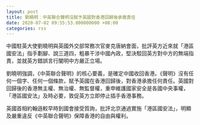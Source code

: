 ```yaml
---
layout: post
title: 劉曉明︰中英聯合聲明沒賦予英國對香港回歸後承擔責任
date: 2020-07-02 09:55:53.000000000 +08:00
categories: rss
---
```


中國駐英大使劉曉明與英國外交部常務次官麥克唐納會面，批評英方近來就「港區國安法」指手劃腳、說三道四，粗暴干涉中國內政，堅決駁回英方對中方的無端指責，並就英方錯誤言行闡明中方嚴正立場。

劉曉明強調，《中英聯合聲明》的核心要義，是確定中國收回香港。《聲明》沒有任何一個字、任何一個條款，賦予英國在香港回歸後，對香港承擔任何責任。英國對回歸後的香港無主權、無治權、無監督權，重申維護國家安全是各國中央事權，「港區國安法」及時必要，敦促英方立即停止插手香港事務。

英國首相約翰遜較早時到國會接受質詢，批評北京通過實施「港區國安法」，明顯及嚴重違反《中英聯合聲明》保障香港的自由與權利。
